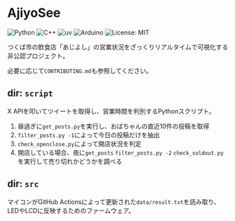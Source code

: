 # AjiyoSee

![Python](https://img.shields.io/badge/python_|_3.14-3670A0?logo=python&logoColor=ffdd54)
![C++](https://img.shields.io/badge/c++-%2300599C?logo=c%2B%2B&logoColor=white)
![uv](https://img.shields.io/endpoint?url=https://raw.githubusercontent.com/astral-sh/uv/main/assets/badge/v0.json)
![Arduino](https://img.shields.io/badge/Arduino-00979D?logo=Arduino&logoColor=white)
![License: MIT](https://img.shields.io/badge/License-MIT-green)

つくば市の飲食店「あじよし」の営業状況をざっくりリアルタイムで可視化する非公認プロジェクト。

必要に応じて`CONTRIBUTING.md`も参照してください。

## dir: `script`

X APIを叩いてツイートを取得し、営業時間を判別するPythonスクリプト。

1. 昼過ぎに`get_posts.py`を実行し、おばちゃんの直近10件の投稿を取得
2. `filter_posts.py -1`によって今日の投稿だけを抽出
3. `check_openclose.py`によって開店状況を判定
4. 開店している場合、夜に`get_posts` `filter_posts.py -2` `check_soldout.py`を実行して売り切れかどうかを調べる

## dir: `src`

マイコンがGitHub Actionsによって更新された`data/result.txt`を読み取り、LEDやLCDに反映するためのファームウェア。
